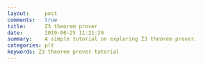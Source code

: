 ```yaml
---
layout:     post
comments:   true
title:      Z3 theorem prover
date:       2019-06-25 11:21:29
summary:    A simple tutorial on exploring Z3 theorem prover.
categories: plt
keywords: Z3 theorem prover tutorial
---
```

